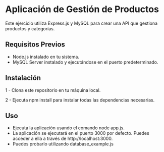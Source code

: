 # Aplicación de Gestión de Productos

Este ejercicio utiliza Express.js y MySQL para crear una API que gestiona productos y categorías.




## Requisitos Previos

* Node.js instalado en tu sistema.
* MySQL Server instalado y ejecutándose en el puerto predeterminado.




## Instalación

1 - Clona este repositorio en tu máquina local.

2 - Ejecuta npm install para instalar todas las dependencias necesarias.


## Uso

- Ejecuta la aplicación usando el comando node app.js.
- La aplicación se ejecutará en el puerto 3000 por defecto. Puedes acceder a ella a través de http://localhost:3000.
- Puedes probarlo utilizando database_example.js
